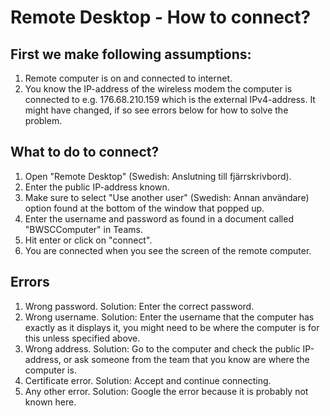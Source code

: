 # Remote Desktop - How to connect?
## First we make following assumptions:
1. Remote computer is on and connected to internet.
3. You know the IP-address of the wireless modem the computer is connected to e.g. 176.68.210.159 which is the external IPv4-address. It might have changed, if so see errors below for how to solve the problem.

## What to do to connect?
1. Open "Remote Desktop" (Swedish: Anslutning till fjärrskrivbord).
2. Enter the public IP-address known.
3. Make sure to select "Use another user" (Swedish: Annan användare) option found at the bottom of the window that popped up.
4. Enter the username and password as found in a document called "BWSCComputer" in Teams.
6. Hit enter or click on "connect".
7. You are connected when you see the screen of the remote computer.

## Errors
1. Wrong password. Solution: Enter the correct password.
2. Wrong username. Solution: Enter the username that the computer has exactly as it displays it, you might need to be where the computer is for this unless specified above.
3. Wrong address. Solution: Go to the computer and check the public IP-address, or ask someone from the team that you know are where the computer is.
4. Certificate error. Solution: Accept and continue connecting.
5. Any other error. Solution: Google the error because it is probably not known here.
